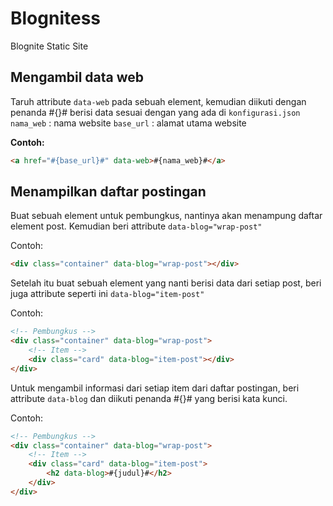 # Blognitess
Blognite Static Site

## Mengambil data web
Taruh attribute ```data-web``` pada sebuah element, kemudian diikuti dengan penanda #{}# berisi data sesuai dengan yang ada di ```konfigurasi.json```
```nama_web``` : nama website
```base_url``` : alamat utama website

**Contoh:**
```html
<a href="#{base_url}#" data-web>#{nama_web}#</a>
```

## Menampilkan daftar postingan
Buat sebuah element untuk pembungkus, nantinya akan menampung daftar element post. Kemudian beri attribute ```data-blog="wrap-post"```

Contoh:
```html
<div class="container" data-blog="wrap-post"></div>
```

Setelah itu buat sebuah element yang nanti berisi data dari setiap post, beri juga attribute seperti ini ```data-blog="item-post"```

Contoh:
```html
<!-- Pembungkus -->
<div class="container" data-blog="wrap-post">
    <!-- Item -->
    <div class="card" data-blog="item-post"></div>
</div>
```

Untuk mengambil informasi dari setiap item dari daftar postingan, beri attribute ```data-blog``` dan diikuti penanda #{}# yang berisi kata kunci.

Contoh:
```html
<!-- Pembungkus -->
<div class="container" data-blog="wrap-post">
    <!-- Item -->
    <div class="card" data-blog="item-post">
        <h2 data-blog>#{judul}#</h2>
    </div>
</div>
```